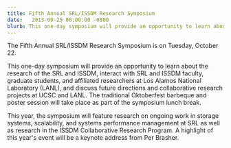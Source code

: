 ```yaml
---
title: Fifth Annual SRL/ISSDM Research Symposium
date:   2013-09-25 00:00:00 -0800
blurb: This one-day symposium will provide an opportunity to learn about the research of the SRL and ISSDM, interact with SRL and ISSDM faculty, graduate students, and affiliated researchers at Los Alamos National Laboratory (LANL), and discuss future directions and collaborative research projects at UCSC and LANL.
---
```

The Fifth Annual SRL/ISSDM Research Symposium is on Tuesday, October 22.

This one-day symposium will provide an opportunity to learn about the research
of the SRL and ISSDM, interact with SRL and ISSDM faculty, graduate students,
and affiliated researchers at Los Alamos National Laboratory (LANL), and discuss
future directions and collaborative research projects at UCSC and LANL. The
traditional Oktoberfest barbeque and poster session will take place as part of
the symposium lunch break.

This year, the symposium will feature research on ongoing work in storage
systems, scalability, and systems performance management at SRL as well as
research in the ISSDM Collaborative Research Program. A highlight of this
year's event will be a keynote address from Per Brasher.
